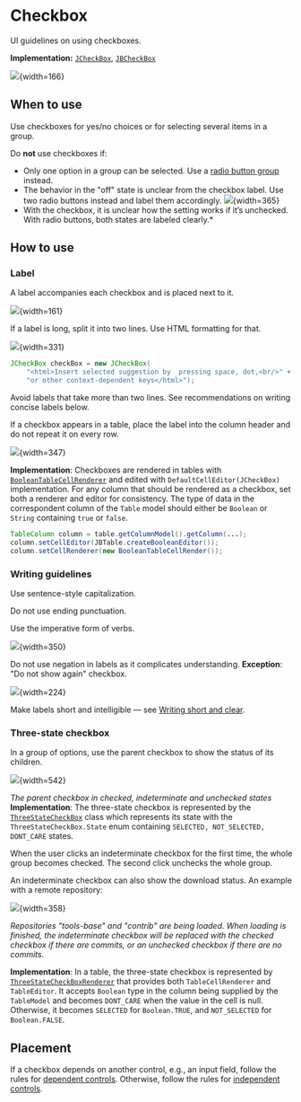 <!-- Copyright 2000-2024 JetBrains s.r.o. and contributors. Use of this source code is governed by the Apache 2.0 license. -->

# Checkbox

<link-summary>UI guidelines on using checkboxes.</link-summary>

<tldr>

**Implementation:** [`JCheckBox`](https://docs.oracle.com/javase/tutorial/uiswing/components/button.html), [`JBCheckBox`](%gh-ic%/platform/platform-api/src/com/intellij/ui/components/JBCheckBox.java)

</tldr>

![](checkbox_example.png){width=166}

## When to use

Use checkboxes for yes/no choices or for selecting several items in a group.

Do **not** use checkboxes if:
* Only one option in a group can be selected. Use a [radio button group](radio_button.md) instead.
* The behavior in the "off" state is unclear from the checkbox label. Use two radio buttons instead and label them accordingly.
![](when_to_use.png){width=365}
* With the checkbox, it is unclear how the setting works if it’s unchecked. With radio buttons, both states are labeled clearly.*


## How to use

### Label

A label accompanies each checkbox and is placed next to it.

![](checkbox_label.png){width=161}

If a label is long, split it into two lines. Use HTML formatting for that.

![](label_twoline.png){width=331}

```java
JCheckBox checkBox = new JCheckBox(
    "<html>Insert selected suggestion by  pressing space, dot,<br/>" +
    "or other context-dependent keys</html>");
```

Avoid labels that take more than two lines. See recommendations on writing concise labels below.

If a checkbox appears in a table, place the label into the column header and do not repeat it on every row.

![](checkbox_table.png){width=347}

**Implementation**: Checkboxes are rendered in tables with [`BooleanTableCellRenderer`](%gh-ic%/platform/core-ui/src/ui/BooleanTableCellRenderer.java)
and edited with `DefaultCellEditor(JCheckBox)` implementation.
For any column that should be rendered as a checkbox, set both a renderer and editor for consistency.
The type of data in the correspondent column of the `Table` model should either be `Boolean` or `String` containing `true` or `false`.

```java
TableColumn column = table.getColumnModel().getColumn(...);
column.setCellEditor(JBTable.createBooleanEditor());
column.setCellRenderer(new BooleanTableCellRender());
```

### Writing guidelines

Use sentence-style capitalization.

Do not use ending punctuation.

Use the imperative form of verbs.

![](label_short.png){width=350}

Do not use negation in labels as it complicates understanding.
**Exception**: "Do not show again" checkbox.

![](label_answeryes.png){width=224}

Make labels short and intelligible — see [Writing short and clear](writing_short.md).


### Three-state checkbox

In a group of options, use the parent checkbox to show the status of its children.

![](indeterminate_checkbox.png){width=542}

*The parent checkbox in checked, indeterminate and unchecked states*
**Implementation**: The three-state checkbox is represented by the [`ThreeStateCheckBox`](%gh-ic%/platform/util/ui/src/com/intellij/util/ui/ThreeStateCheckBox.java)
class which represents its state with the `ThreeStateCheckBox.State` enum containing `SELECTED, NOT_SELECTED, DONT_CARE` states.

When the user clicks an indeterminate checkbox for the first time, the whole group becomes checked. The second click unchecks the whole group.

An indeterminate checkbox can also show the download status. An example with a remote repository:

![](indeterminate_status.png){width=358}

*Repositories "tools-base" and "contrib" are being loaded. When loading is finished, the indeterminate checkbox will be replaced with the checked checkbox if there are commits, or an unchecked checkbox if there are no commits.*

**Implementation**: In a table, the three-state checkbox is represented by [`ThreeStateCheckBoxRenderer`](%gh-ic%/platform/lang-impl/src/com/intellij/profile/codeInspection/ui/table/ThreeStateCheckBoxRenderer.java)
that provides both `TableCellRenderer` and `TableEditor`.
It accepts `Boolean` type in the column being supplied by the `TableModel` and becomes `DONT_CARE` when the value in the cell is null.
Otherwise, it becomes `SELECTED` for `Boolean.TRUE`, and `NOT_SELECTED` for `Boolean.FALSE`.

## Placement

If a checkbox depends on another control, e.g., an input field, follow the rules for [dependent controls](layout.md#dependent-controls). Otherwise, follow the rules for [independent controls](layout.md#independent-controls).

<!--
### Colors
<p> The color keys can be used only in a UI theme plugin. </p>

<table>
 <col width="50%">
      <tr>
         <td> Unchecked background </td>
         <td> Checkbox.Background.Default <br/>
              Checkbox.Background.Default.Dark </td>
     </tr>
     <tr>
         <td> Checked background </td>
         <td> Checkbox.Background.Selected <br/>
              Checkbox.Background.Selected.Dark
         </td>
     </tr>
     <tr>
         <td> Disabled background </td>
         <td> Checkbox.Background.Disabled <br/>
              Checkbox.Background.Disabled.Dark
         </td>
     </tr>
     <tr>
         <td> Unchecked border </td>
         <td> Checkbox.Border.Default <br/>
              Checkbox.Border.Default.Dark
         </td>
     </tr>
     <tr>
         <td> Checked border </td>
         <td> Checkbox.Border.Selected <br/>
              Checkbox.Border.Selected.Dark
         </td>
     </tr>
     <tr>
         <td> Disabled border </td>
         <td> Checkbox.Border.Disabled <br/>
              Checkbox.Border.Disabled.Dark
         </td>
     </tr>
     <tr>
          <td> Focused inner 1px border for unchecked state </td>
          <td> Checkbox.Focus.Thin.Default <br/>
               Checkbox.Focus.Thin.Default.Dark
          </td>
      </tr>
      <tr>
          <td> Focused inner 1px border for checked state </td>
          <td> Checkbox.Focus.Thin.Selected <br/>
               Checkbox.Focus.Thin.Selected.Dark
          </td>
      </tr>
      <tr>
          <td> Focused outer 2px border </td>
          <td> Checkbox.Focus.Wide <br/>
               Checkbox.Focus.Wide.Dark
          </td>
      </tr>
      <tr>
          <td> Checkmark fill </td>
          <td> Checkbox.Foreground.Selected <br/>
               Checkbox.Foreground.Selected.Dark
          </td>
      </tr>
      <tr>
          <td> Disabled checkmark fill </td>
          <td> Checkbox.Foreground.Disabled <br/>
               Checkbox.Foreground.Disabled.Dark
          </td>
      </tr>
</table>
-->
